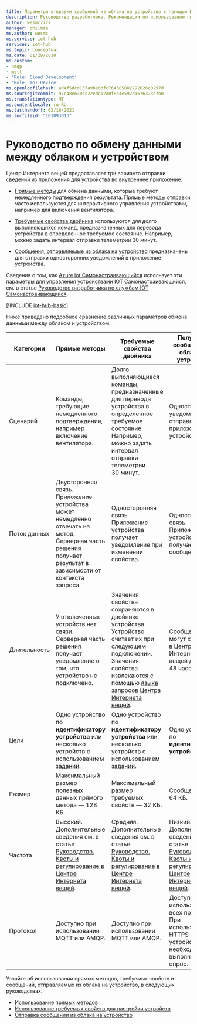 ```yaml
---
title: Параметры отправки сообщений из облака на устройство с помощью Центра Интернета вещей Azure | Документация Майкрософт
description: Руководство разработчика. Рекомендации по использованию прямых методов, требуемых свойств двойника устройства и сообщений, отправляемых из облака на устройство, для обмена данными между облаком и устройством.
author: wesmc7777
manager: philmea
ms.author: wesmc
ms.service: iot-hub
services: iot-hub
ms.topic: conceptual
ms.date: 01/29/2018
ms.custom:
- amqp
- mqtt
- 'Role: Cloud Development'
- 'Role: IoT Device'
ms.openlocfilehash: ad4f5dcd137a9be6dfc764385802792026c0297d
ms.sourcegitcommit: 97c48e630ec22edc12a0f8e4e592d1676323d7b0
ms.translationtype: MT
ms.contentlocale: ru-RU
ms.lasthandoff: 02/18/2021
ms.locfileid: "101093013"
---
```

# <a name="cloud-to-device-communications-guidance"></a>Руководство по обмену данными между облаком и устройством

Центр Интернета вещей предоставляет три варианта отправки сведений из приложения для устройства во внутреннее приложение.

* [Прямые методы](iot-hub-devguide-direct-methods.md) для обмена данными, которые требуют немедленного подтверждения результата. Прямые методы отправки часто используются для интерактивного управления устройствами, например для включения вентилятора.

* [Требуемые свойства двойника](iot-hub-devguide-device-twins.md) используются для долго выполняющихся команд, предназначенных для перевода устройства в определенное требуемое состояние. Например, можно задать интервал отправки телеметрии 30 минут.

* [Сообщения, отправляемые из облака на устройство](iot-hub-devguide-messages-c2d.md) предназначены для отправки односторонних уведомлений в приложение устройства.

Сведения о том, как [Azure iot Самонастраивающийся](../iot-pnp/overview-iot-plug-and-play.md) использует эти параметры для управления устройствами IOT Самонастраивающийся, см. в статье [Руководство разработчика по службам IOT Самонастраивающийся](../iot-pnp/concepts-developer-guide-service.md).

[!INCLUDE [iot-hub-basic](../../includes/iot-hub-basic-whole.md)]

Ниже приведено подробное сравнение различных параметров обмена данными между облаком и устройством.

| Категории | Прямые методы | Требуемые свойства двойника | Получение сообщений из облака на устройство |
| ---------- | -------------- | ------------------------- | ------------------------ |
| Сценарий | Команды, требующие немедленного подтверждения, например включение вентилятора. | Долго выполняющиеся команды, предназначенные для перевода устройства в определенное требуемое состояние. Например, можно задать интервал отправки телеметрии 30 минут. | Односторонние уведомления, отправляемые в приложение устройства. |
| Поток данных | Двусторонняя связь. Приложение устройства может немедленно отвечать на метод. Серверная часть решения получает результат в зависимости от контекста запроса. | Односторонняя связь. Приложение устройства получает уведомление при изменении свойства. | Односторонняя связь. Приложение устройства получает сообщение.
| Длительность | У отключенных устройств нет связи. Серверная часть решения получает уведомление о том, что устройство не подключено. | Значения свойства сохраняются в двойнике устройства. Устройство считает их при следующем подключении. Значения свойства извлекаются с помощью [языка запросов Центра Интернета вещей](iot-hub-devguide-query-language.md). | Сообщения могут храниться в Центре Интернета вещей до 48 часов. |
| Цели | Одно устройство по **идентификатору устройства** или несколько устройств с использованием [заданий](iot-hub-devguide-jobs.md). | Одно устройство по **идентификатору устройства** или несколько устройств с использованием [заданий](iot-hub-devguide-jobs.md). | Одно устройство по **идентификатору устройства**. |
| Размер | Максимальный размер полезных данных прямого метода — 128 КБ. | Максимальный размер требуемых свойств — 32 КБ. | Сообщения — до 64 КБ. |
| Частота | Высокий. Дополнительные сведения см. в статье [Руководство. Квоты и регулирование в Центре Интернета вещей](iot-hub-devguide-quotas-throttling.md). | Средняя. Дополнительные сведения см. в статье [Руководство. Квоты и регулирование в Центре Интернета вещей](iot-hub-devguide-quotas-throttling.md). | Низкий. Дополнительные сведения см. в статье [Руководство. Квоты и регулирование в Центре Интернета вещей](iot-hub-devguide-quotas-throttling.md). |
| Протокол | Доступно при использовании MQTT или AMQP. | Доступно при использовании MQTT или AMQP. | Доступно при использовании всех протоколов. При использовании HTTPS устройству необходимо выполнять опрос. |

Узнайте об использовании прямых методов, требуемых свойств и сообщений, отправляемых из облака на устройство, в следующих руководствах.

* [Использование прямых методов](quickstart-control-device-node.md)
* [Использование требуемых свойств для настройки устройств](tutorial-device-twins.md) 
* [Отправка сообщений из облака на устройство](iot-hub-node-node-c2d.md)
